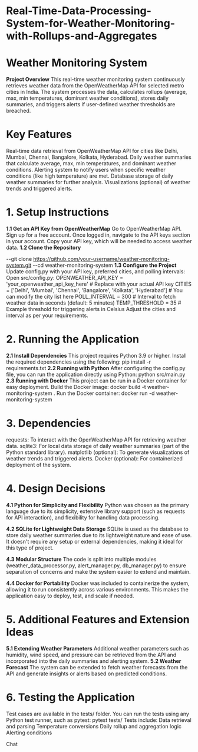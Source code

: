 # Real-Time-Data-Processing-System-for-Weather-Monitoring-with-Rollups-and-Aggregates
# Weather Monitoring System

**Project Overview**
This real-time weather monitoring system continuously retrieves weather data from the OpenWeatherMap API for selected metro cities in India. The system processes the data, calculates rollups (average, max, min temperatures, dominant weather conditions), stores daily summaries, and triggers alerts if user-defined weather thresholds are breached.

# Key Features
Real-time data retrieval from OpenWeatherMap API for cities like Delhi, Mumbai, Chennai, Bangalore, Kolkata, Hyderabad.
Daily weather summaries that calculate average, max, min temperatures, and dominant weather conditions.
Alerting system to notify users when specific weather conditions (like high temperature) are met.
Database storage of daily weather summaries for further analysis.
Visualizations (optional) of weather trends and triggered alerts.
# 1. Setup Instructions
**1.1 Get an API Key from OpenWeatherMap**
Go to OpenWeatherMap API.
Sign up for a free account.
Once logged in, navigate to the API keys section in your account.
Copy your API key, which will be needed to access weather data.
**1.2 Clone the Repository**

--git clone https://github.com/your-username/weather-monitoring-system.git
--cd weather-monitoring-system
**1.3 Configure the Project**
Update config.py with your API key, preferred cities, and polling intervals:
Open src/config.py:
OPENWEATHER_API_KEY = 'your_openweather_api_key_here'  # Replace with your actual API key
CITIES = ['Delhi', 'Mumbai', 'Chennai', 'Bangalore', 'Kolkata', 'Hyderabad']  # You can modify the city list here
POLL_INTERVAL = 300  # Interval to fetch weather data in seconds (default: 5 minutes)
TEMP_THRESHOLD = 35  # Example threshold for triggering alerts in Celsius
Adjust the cities and interval as per your requirements.
# 2. Running the Application
**2.1 Install Dependencies**
This project requires Python 3.9 or higher. Install the required dependencies using the following:
pip install -r requirements.txt
**2.2 Running with Python**
After configuring the config.py file, you can run the application directly using Python:
python src/main.py
**2.3 Running with Docker**
This project can be run in a Docker container for easy deployment.
Build the Docker image:
docker build -t weather-monitoring-system .
Run the Docker container:
docker run -d weather-monitoring-system
# 3. Dependencies
requests: To interact with the OpenWeatherMap API for retrieving weather data.
sqlite3: For local data storage of daily weather summaries (part of the Python standard library).
matplotlib (optional): To generate visualizations of weather trends and triggered alerts.
Docker (optional): For containerized deployment of the system.
# 4. Design Decisions
**4.1 Python for Simplicity and Flexibility**
Python was chosen as the primary language due to its simplicity, extensive library support (such as requests for API interaction), and flexibility for handling data processing.

**4.2 SQLite for Lightweight Data Storage**
SQLite is used as the database to store daily weather summaries due to its lightweight nature and ease of use. It doesn't require any setup or external dependencies, making it ideal for this type of project.

**4.3 Modular Structure**
The code is split into multiple modules (weather_data_processor.py, alert_manager.py, db_manager.py) to ensure separation of concerns and make the system easier to extend and maintain.

**4.4 Docker for Portability**
Docker was included to containerize the system, allowing it to run consistently across various environments. This makes the application easy to deploy, test, and scale if needed.

# 5. Additional Features and Extension Ideas
**5.1 Extending Weather Parameters**
Additional weather parameters such as humidity, wind speed, and pressure can be retrieved from the API and incorporated into the daily summaries and alerting system.
**5.2 Weather Forecast**
The system can be extended to fetch weather forecasts from the API and generate insights or alerts based on predicted conditions.
# 6. Testing the Application
Test cases are available in the tests/ folder. You can run the tests using any Python test runner, such as pytest:
pytest tests/
Tests include:
Data retrieval and parsing
Temperature conversions
Daily rollup and aggregation logic
Alerting conditions










Chat
